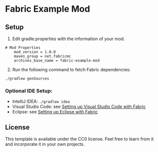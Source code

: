 # Fabric Example Mod

## Setup

1. Edit gradle.properties with the information of your mod.
```
# Mod Properties
	mod_version = 1.0.0
	maven_group = net.fabricmc
	archives_base_name = fabric-example-mod
```

2. Run the following command to fetch Fabric dependencies:

```
./gradlew genSources
```

### Optional IDE Setup:

- IntelliJ IDEA: `./gradlew idea`
- Visual Studio Code: see [Setting up Visual Studio Code with Fabric](https://fabricmc.net/wiki/setup:vscode)
- Eclipse: see [Setting up Eclipse with Fabric](https://fabricmc.net/wiki/setup:eclipse)

## License

This template is available under the CC0 license. Feel free to learn from it and incorporate it in your own projects.
